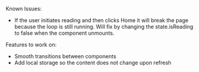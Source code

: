 Known Issues:
  - If the user initiates reading and then clicks Home it will break the page because the loop is still running. Will fix by changing the state.isReading to false when the component unmounts.
  
Features to work on:
  - Smooth transitions between components
  - Add local storage so the content does not change upon refresh
